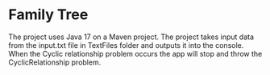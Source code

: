 # Family Tree

The project uses Java 17 on a Maven project.
The project takes input data from the input.txt file in TextFiles folder and outputs it into the console.
When the Cyclic relationship problem occurs the app will stop and throw the CyclicRelationship problem.
